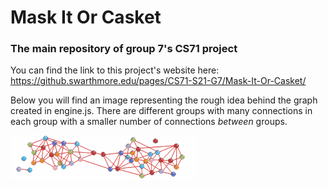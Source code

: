 # Mask It Or Casket
### The main repository of group 7's CS71 project
You can find the link to this project's website here: https://github.swarthmore.edu/pages/CS71-S21-G7/Mask-It-Or-Casket/

Below you will find an image representing the rough idea behind the graph created in engine.js. There are different groups with many connections in each group with a smaller number of connections _between_ groups. 

<img alt="Network Explainer" src="Images/NetworkExplainer.png" width="300" align="center">
